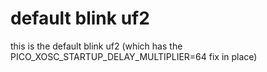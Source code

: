 # default blink uf2

this is the default blink uf2 (which has the PICO_XOSC_STARTUP_DELAY_MULTIPLIER=64 fix in place)

